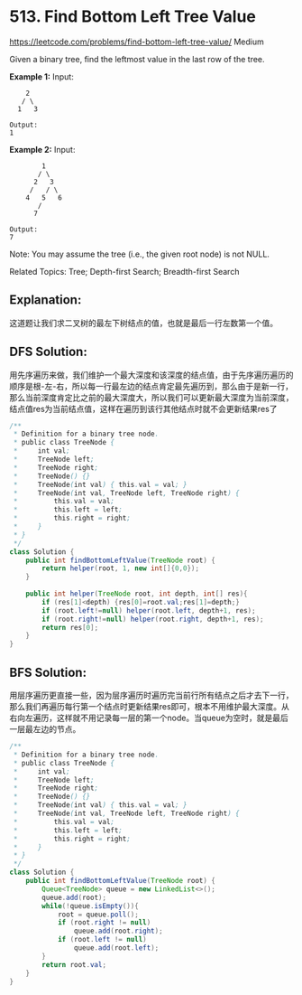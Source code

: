 # 513. Find Bottom Left Tree Value
<https://leetcode.com/problems/find-bottom-left-tree-value/>
Medium

Given a binary tree, find the leftmost value in the last row of the tree.

**Example 1:**
    Input:

        2
       / \
      1   3

    Output:
    1


**Example 2:**
    Input:

            1
           / \
          2   3
         /   / \
        4   5   6
           /
          7

    Output:
    7
Note: You may assume the tree (i.e., the given root node) is not NULL.

Related Topics: Tree; Depth-first Search; Breadth-first Search


## Explanation: 
这道题让我们求二叉树的最左下树结点的值，也就是最后一行左数第一个值。


## DFS Solution: 
用先序遍历来做，我们维护一个最大深度和该深度的结点值，由于先序遍历遍历的顺序是根-左-右，所以每一行最左边的结点肯定最先遍历到，那么由于是新一行，那么当前深度肯定比之前的最大深度大，所以我们可以更新最大深度为当前深度，结点值res为当前结点值，这样在遍历到该行其他结点时就不会更新结果res了

```java
/**
 * Definition for a binary tree node.
 * public class TreeNode {
 *     int val;
 *     TreeNode left;
 *     TreeNode right;
 *     TreeNode() {}
 *     TreeNode(int val) { this.val = val; }
 *     TreeNode(int val, TreeNode left, TreeNode right) {
 *         this.val = val;
 *         this.left = left;
 *         this.right = right;
 *     }
 * }
 */
class Solution {
    public int findBottomLeftValue(TreeNode root) {
        return helper(root, 1, new int[]{0,0});
    }
    
    public int helper(TreeNode root, int depth, int[] res){
        if (res[1]<depth) {res[0]=root.val;res[1]=depth;}
        if (root.left!=null) helper(root.left, depth+1, res);
        if (root.right!=null) helper(root.right, depth+1, res);
        return res[0];
    }
}
```

## BFS Solution: 
用层序遍历更直接一些，因为层序遍历时遍历完当前行所有结点之后才去下一行，那么我们再遍历每行第一个结点时更新结果res即可，根本不用维护最大深度。从右向左遍历，这样就不用记录每一层的第一个node。当queue为空时，就是最后一层最左边的节点。


```java
/**
 * Definition for a binary tree node.
 * public class TreeNode {
 *     int val;
 *     TreeNode left;
 *     TreeNode right;
 *     TreeNode() {}
 *     TreeNode(int val) { this.val = val; }
 *     TreeNode(int val, TreeNode left, TreeNode right) {
 *         this.val = val;
 *         this.left = left;
 *         this.right = right;
 *     }
 * }
 */
class Solution {
    public int findBottomLeftValue(TreeNode root) {
        Queue<TreeNode> queue = new LinkedList<>();
        queue.add(root);
        while(!queue.isEmpty()){
            root = queue.poll();
            if (root.right != null)
                queue.add(root.right);
            if (root.left != null)
                queue.add(root.left);
        }
        return root.val;
    }
}
```
